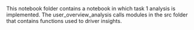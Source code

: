 This notebook folder contains a notebook in which task 1 analysis is implemented. 
The user_overview_analysis calls modules in the src folder that contains functions used to driver insights.